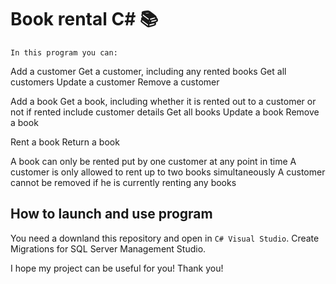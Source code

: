 # Book rental C# 📚

`In this program you can:`

Add a customer
 Get a customer, including any rented books 
 Get all customers 
Update a customer 
Remove a customer

Add a book 
Get a book, including whether it is rented out to a customer or not if rented include customer details 
Get all books 
Update a book 
Remove a book

Rent a book 
Return a book

A book can only be rented put by one customer at any point in time 
A customer is only allowed to rent up to two books simultaneously 
A customer cannot be removed if he is currently renting any books

## How to launch and use program

You need a downland this repository and open in ```C# Visual Studio```. 
Create Migrations for SQL Server Management Studio.

I hope my project can be useful for you!
Thank you!
